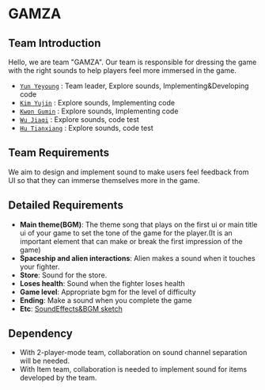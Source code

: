 # GAMZA

## Team Introduction
Hello, we are team "GAMZA".
Our team is responsible for dressing the game with the right sounds to help players feel more immersed in the game.

- [`Yun Yeyoung`](https://github.com/yeyoungyun) : Team leader, Explore sounds, Implementing&Developing code
- [`Kim Yujin`](https://github.com/yujin041124) : Explore sounds, Implementing code
- [`Kwon Gumin`](https://github.com/rnjsrbals) : Explore sounds, Implementing code
- [`Wu Jiaqi`](https://github.com/milier1029) : Explore sounds, code test
- [`Hu Tianxiang`](https://github.com/HT1anX) : Explore sounds, code test

## Team Requirements
We aim to design and implement sound to make users feel feedback from UI so that they can immerse themselves more in the game.

## Detailed Requirements
- **Main theme(BGM)**: The theme song that plays on the first ui or main title ui of your game to set the tone of the game for the player.(It is an important element that can make or break the first impression of the game)
- **Spaceship and alien interactions**: Alien makes a sound when it touches your fighter.
- **Store**: Sound for the store.
- **Loses health**: Sound when the fighter loses health
- **Game level**: Appropriate bgm for the level of difficulty
- **Ending**: Make a sound when you complete the game
- **Etc**: [SoundEffects&BGM sketch](https://docs.google.com/spreadsheets/d/1hbnF3Zc31SRgL8sSeSOBzlHqBkA5w-cGyQMg6iXO_mM/edit?usp=sharing)

## Dependency
- With 2-player-mode team, collaboration on sound channel separation will be needed.
- With Item team, collaboration is needed to implement sound for items developed by the team.